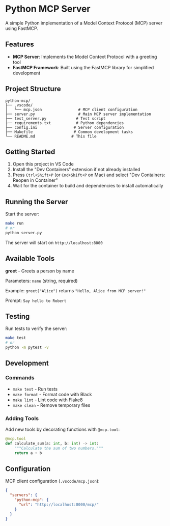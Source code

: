 # Python MCP Server

A simple Python implementation of a Model Context Protocol (MCP) server using FastMCP.

## Features

- **MCP Server**: Implements the Model Context Protocol with a greeting tool
- **FastMCP Framework**: Built using the FastMCP library for simplified development

## Project Structure

```
python-mcp/
├── .vscode/
│   └── mcp.json                # MCP client configuration
├── server.py                   # Main MCP server implementation
├── test_server.py             # Test script
├── requirements.txt           # Python dependencies
├── config.ini                # Server configuration
├── Makefile                  # Common development tasks
└── README.md                # This file
```

## Getting Started

1. Open this project in VS Code
2. Install the "Dev Containers" extension if not already installed
3. Press `Ctrl+Shift+P` (or `Cmd+Shift+P` on Mac) and select "Dev Containers: Reopen in Container"
4. Wait for the container to build and dependencies to install automatically

## Running the Server

Start the server:

```bash
make run
# or
python server.py
```

The server will start on `http://localhost:8000`

## Available Tools

**greet** - Greets a person by name

Parameters: `name` (string, required)

Example: `greet("Alice")` returns `"Hello, Alice from MCP server!"`

Prompt: `Say hello to Robert`
## Testing

Run tests to verify the server:

```bash
make test
# or
python -m pytest -v
```

## Development

### Commands

- `make test` - Run tests
- `make format` - Format code with Black  
- `make lint` - Lint code with Flake8
- `make clean` - Remove temporary files

### Adding Tools

Add new tools by decorating functions with `@mcp.tool`:

```python
@mcp.tool
def calculate_sum(a: int, b: int) -> int:
    """Calculate the sum of two numbers."""
    return a + b
```

## Configuration

MCP client configuration (`.vscode/mcp.json`):

```json
{
  "servers": {
    "python-mcp": {
      "url": "http://localhost:8000/mcp/"
    }
  }
}
```
